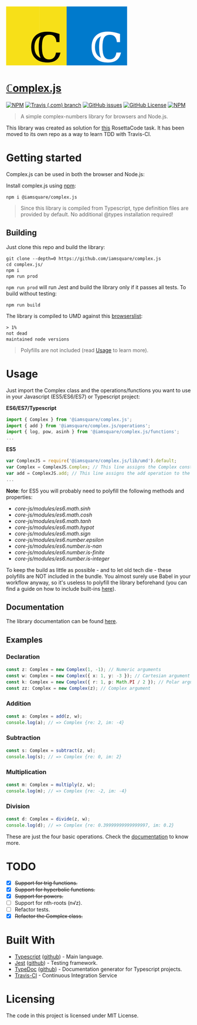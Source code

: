 ![Logo](https://raw.githubusercontent.com/iamsquare/complex.js/master/logo.png)

# [ℂomplex.js](http://iamsquare.it/complex.js)

[![NPM](https://img.shields.io/npm/v/@iamsquare/complex.js.svg?style=flat-square)](https://www.npmjs.com/package/@iamsquare/complex.js) [![Travis (.com) branch](https://img.shields.io/travis/iamsquare/complex.js/master.svg?style=flat-square)](https://travis-ci.org/iamsquare/complex.js/branches) [![GitHub issues](https://img.shields.io/github/issues-raw/iamsquare/complex.js.svg?style=flat-square)](https://github.com/iamsquare/complex.js/issues) [![GitHub License](https://img.shields.io/github/license/mashape/apistatus.svg?style=flat-square)](https://github.com/iamsquare/complex.js/blob/master/LICENSE) [![NPM](https://nodei.co/npm/@iamsquare/complex.js.png?mini=true)](https://nodei.co/npm/@iamsquare/complex.js)

> A simple complex-numbers library for browsers and Node.js.

This library was created as solution for [this](http://www.rosettacode.org/wiki/Arithmetic/Complex) RosettaCode task. It has been moved to its own repo as a way to learn TDD with Travis-CI.

# Getting started

Complex.js can be used in both the browser and Node.js:

Install complex.js using [npm](https://www.npmjs.com/package/@iamsquare/complex.js):

```shell
npm i @iamsquare/complex.js
```

> Since this library is compiled from Typescript, type definition files are provided by default. No additional @types installation required!

## Building

Just clone this repo and build the library:

```shell
git clone --depth=0 https://github.com/iamsquare/complex.js
cd complex.js/
npm i
npm run prod
```
```npm run prod``` will run Jest and build the library only if it passes all tests. To build without testing:

```shell
npm run build
```
The library is compiled to UMD against this [browserslist](https://github.com/browserslist/browserslist):
```
> 1%
not dead
maintained node versions
```
> Polyfills are not included (read [Usage](#usage) to learn more).

# Usage

Just import the Complex class and the operations/functions you want to use in your Javascript (ES5/ES6/ES7) or Typescript project:

**ES6/ES7/Typescript**

```js
import { Complex } from '@iamsquare/complex.js';
import { add } from '@iamsquare/complex.js/operations';
import { log, pow, asinh } from '@iamsquare/complex.js/functions';
...
```

**ES5**

```js
var ComplexJS = require('@iamsquare/complex.js/lib/umd').default;
var Complex = ComplexJS.Complex; // This line assigns the Complex constructor to the Complex variable.
var add = ComplexJS.add; // This line assigns the add operation to the add variable.
...
```

**Note**: for ES5 you will probably need to polyfill the following methods and properties:

- _core-js/modules/es6.math.sinh_
- _core-js/modules/es6.math.cosh_
- _core-js/modules/es6.math.tanh_
- _core-js/modules/es6.math.hypot_
- _core-js/modules/es6.math.sign_
- _core-js/modules/es6.number.epsilon_
- _core-js/modules/es6.number.is-nan_
- _core-js/modules/es6.number.is-finite_
- _core-js/modules/es6.number.is-integer_

To keep the build as little as possible - and to let old tech die - these polyfills are NOT included in the bundle. You almost surely use Babel in your workflow anyway, so it's useless to polyfill the library beforehand (you can find a guide on how to include built-ins [here](https://babeljs.io/docs/en/babel-preset-env.html#include)).

## Documentation

The library documentation can be found [here](https://www.iamsquare.it/complex.js/).

## Examples

### Declaration

```typescript
const z: Complex = new Complex(1, -1); // Numeric arguments
const w: Complex = new Complex({ x: 1, y: -3 }); // Cartesian argument
const k: Complex = new Complex({ r: 1, p: Math.PI / 2 }); // Polar argument
const zz: Complex = new Complex(z); // Complex argument
```

### Addition

```typescript
const a: Complex = add(z, w);
console.log(a); // => Complex {re: 2, im: -4}
```

### Subtraction

```typescript
const s: Complex = subtract(z, w);
console.log(s); // => Complex {re: 0, im: 2}
```

### Multiplication

```typescript
const m: Complex = multiply(z, w);
console.log(m); // => Complex {re: -2, im: -4}
```

### Division

```typescript
const d: Complex = divide(z, w);
console.log(d); // => Complex {re: 0.39999999999999997, im: 0.2}
```

These are just the four basic operations. Check the [documentation](https://www.iamsquare.it/complex.js/) to know more.

# TODO

- [x] ~~Support for trig functions.~~
- [x] ~~Support for hyperbolic functions.~~
- [x] ~~Support for powers.~~
- [ ] Support for nth-roots (n√z).
- [ ] Refactor tests.
- [x] ~~Refactor the Complex class.~~

# Built With

- [Typescript](https://www.typescriptlang.org/) ([github](https://github.com/Microsoft/TypeScript)) - Main language.
- [Jest](https://jestjs.io/) ([github](https://github.com/facebook/jest)) - Testing framework.
- [TypeDoc](https://typedoc.org/) ([github](https://github.com/TypeStrong/typedoc)) - Documentation generator for Typescript projects.
- [Travis-CI](https://travis-ci.com) - Continuous Integration Service

# Licensing

The code in this project is licensed under MIT License.
